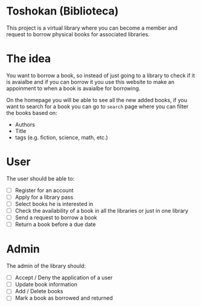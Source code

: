# Toshokan (Biblioteca)

This project is a virtual library where you can become a member and
request to borrow physical books for associated libraries.

# The idea

You want to borrow a book, so instead of just going to a library to check
if it is avaialbe and if you can borrow it you use this website to make an
appoinment to when a book is avaialbe for borrowing.

On the homepage you will be able to see all the new added books, if you want
to search for a book you can go to `search` page where you can filter the
books based on:

- Authors
- Title
- tags (e.g. fiction, science, math, etc.)

# User
The user should be able to:
- [ ] Register for an account
- [ ] Apply for a library pass
- [ ] Select books he is interested in
- [ ] Check the availability of a book in all the libraries or just in one library
- [ ] Send a request to borrow a book
- [ ] Return a book before a due date

# Admin
The admin of the library should:
- [ ] Accept / Deny the application of a user
- [ ] Update book information
- [ ] Add / Delete books
- [ ] Mark a book as borrowed and returned
